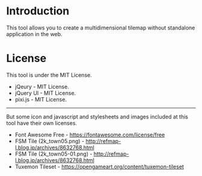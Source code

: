 # Introduction
This tool allows you to create a multidimensional tilemap without standalone application in the web.

# License
This tool is under the MIT License.

- jQeury - MIT License.
- jQuery UI - MIT License.
- pixi.js - MIT License.

---

But some icon and javascript and stylesheets and images included at this tool have their own licenses.

- Font Awesome Free - https://fontawesome.com/license/free
- FSM Tile (2k_town05.png) - http://refmap-l.blog.jp/archives/8632768.html
- FSM Tile (2k_town05-01.png) - http://refmap-l.blog.jp/archives/8632768.html
- Tuxemon Tileset - https://opengameart.org/content/tuxemon-tileset